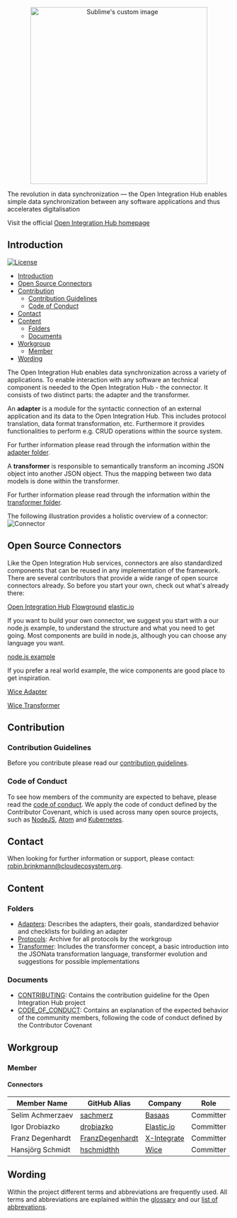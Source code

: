 <p align="center">
  <img src="https://github.com/openintegrationhub/Connectors/blob/master/Assets/medium-oih-einzeilig-zentriert.jpg" alt="Sublime's custom image" width="400"/>
</p>

The revolution in data synchronization — the Open Integration Hub enables simple data synchronization between any software applications and thus accelerates digitalisation

Visit the official [Open Integration Hub homepage](https://www.openintegrationhub.org/)

## Introduction

[![License](https://img.shields.io/badge/License-Apache%202.0-yellow.svg)](LICENSE)

<!-- TOC depthFrom:2 depthTo:6 withLinks:1 updateOnSave:1 orderedList:0 -->

- [Introduction](#introduction)
- [Open Source Connectors](#open-source-connectors)
- [Contribution](#contribution)
	- [Contribution Guidelines](#contribution-guidelines)
	- [Code of Conduct](#code-of-conduct)
- [Contact](#contact)
- [Content](#content)
	- [Folders](#folders)
	- [Documents](#documents)
- [Workgroup](#workgroup)
	- [Member](#member)
- [Wording](#wording)

<!-- /TOC -->

The Open Integration Hub enables data synchronization across a variety of applications. To enable interaction with any software an technical component is needed to the Open Integration Hub - the connector. It consists of two distinct parts: the adapter and the transformer.

An **adapter** is a module for the syntactic connection of an external application and its data to the Open Integration Hub. This includes protocol translation, data format transformation, etc.
Furthermore it provides functionalities to perform e.g. CRUD operations within the source system.

For further information please read through the information within the [adapter folder](/Adapters).

A **transformer** is responsible to semantically transform an incoming JSON object into another JSON object. Thus the mapping between two data models is done within the transformer.

For further information please read through the information within the [transformer folder](/Transformer).

The following illustration provides a holistic overview of a connector:
![Connector](Assets/ConnectorsV3.png)


## Open Source Connectors

Like the Open Integration Hub services, connectors are also standardized components that can be reused in any implementation of the framework. There are several contributors that provide a wide range of open source connectors already. So before you start your own, check out what's already there:

[Open Integration Hub](https://github.com/openintegrationhub)
[Flowground](https://github.com/flowground)
[elastic.io](https://github.com/elasticio)

If you want to build your own connector, we suggest you start with a our node.js example, to understand the structure and what you need to get going. Most components are build in node.js, although you can choose any language you want.

[node.js example](https://openintegrationhub.github.io//docs/Connectors/building-nodejs-component.html)

If you prefer a real world example, the wice components are good place to get inspiration.

[Wice Adapter](https://github.com/openintegrationhub/wicecrm-adapter)

[Wice Transformer](https://github.com/openintegrationhub/wicecrm-transformer)

## Contribution
### Contribution Guidelines
Before you contribute please read our [contribution guidelines](CONTRIBUTING.md).

### Code of Conduct

To see how members of the community are expected to behave, please read the [code of conduct](CODE_OF_CONDUCT.md). We apply the code of conduct defined by the Contributor Covenant, which is used across many open source projects, such as [NodeJS](https://github.com/nodejs/node), [Atom](https://github.com/atom/atom) and [Kubernetes](https://github.com/kubernetes/kubernetes).

## Contact
When looking for further information or support, please contact: robin.brinkmann@cloudecosystem.org.

## Content
### Folders

- [Adapters](Adapters): Describes the adapters, their goals, standardized behavior and checklists for building an adapter
- [Protocols](Protocols): Archive for all protocols by the workgroup
- [Transformer](Transformer): Includes the transformer concept, a basic introduction into the JSONata transformation language,  transformer evolution and suggestions for possible implementations

### Documents
- [CONTRIBUTING](CONTRIBUTING.md): Contains the contribution guideline for the Open Integration Hub project
- [CODE_OF_CONDUCT](CODE_OF_CONDUCT.md): Contains an explanation of the expected behavior of the community members, following  the code of conduct defined by the Contributor Covenant

## Workgroup

### Member
#### Connectors
|Member Name |GitHub Alias|Company| Role |
| --- | --- | --- | --- |
| Selim Achmerzaev |[sachmerz](https://github.com/sachmerz)|[Basaas](http://www.basaas.com/)| Committer  |
| Igor Drobiazko |[drobiazko](https://github.com/drobiazko)|[Elastic.io](http://www.elastic.io/)| Committer  |
| Franz  Degenhardt|[FranzDegenhardt](https://github.com/FranzDegenhardt)|[X-Integrate](https://x-integrate.com/x-integrate-startseite/)| Committer  |
| Hansjörg Schmidt  |[hschmidthh](https://github.com/hschmidthh)|[Wice](https://wice.de/)| Committer  |

## Wording
Within the project different terms and abbreviations are frequently used. All terms and abbreviations are explained within the [glossary](https://github.com/openintegrationhub/Connectors/wiki/Glossary) and our [list of abbrevations](https://github.com/openintegrationhub/Connectors/wiki/Abbreviations).
